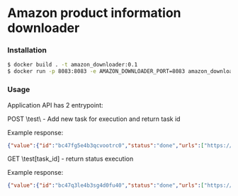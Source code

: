 # Amazon product information downloader

### Installation

```bash
$ docker build . -t amazon_downloader:0.1
$ docker run -p 8083:8083 -e AMAZON_DOWNLOADER_PORT=8083 amazon_downloader:0.1
```


### Usage

Application API has 2 entrypoint:

POST \test\ - Add new task for execution and return task id 

Example response:

```json
{"value":{"id":"bc47fg5e4b3qcvootrc0","status":"done","urls":["https://www.amazon.co.uk/gp/product/1509836071","https://www.amazon.co.uk/gp/product/1509836071"],"result":[{"url":"https://www.amazon.co.uk/gp/product/1509836071","price":"£8.49","image":"","title":"The Fat-Loss Plan: 100 Quick and Easy Recipes with Workouts","is_sale":true},{"url":"https://www.amazon.co.uk/gp/product/1509836071","price":"£8.49","image":"","title":"The Fat-Loss Plan: 100 Quick and Easy Recipes with Workouts","is_sale":true}]},"error":"None","status":true}
```

GET \test\[task_id] - return status execution

Example response:

```json
{"value":{"id":"bc47q3le4b3sg4d0fu40","status":"done","urls":["https://www.amazon.co.uk/gp/product/B00IOY524S","https://www.amazon.co.uk/gp/product/B01BDNVY66"],"result":[{"url":"https://www.amazon.co.uk/gp/product/B00IOY524S","price":"£17.99","image":"https://images-na.ssl-images-amazon.com/images/I/61ta4nHKbVL._SL1000_.jpg","title":"Kindle Voyage E-reader, 6\" High-Resolution Display (300 ppi) with Adaptive Built-in Light, PagePress Sensors, Wi-Fi","is_sale":true},{"url":"https://www.amazon.co.uk/gp/product/B01BDNVY66","price":"None","image":"https://images-na.ssl-images-amazon.com/images/I/61RjeqZD5RL._SL1010_.jpg","title":"Bestdeal Wireless Bluetooth Game Controller Gamepad Joystick for Meizu Blue Charm \u0026 M1 note \u0026 M2 \u0026 M2 note \u0026 MX \u0026 MX2 \u0026 MX3 \u0026 MX4 \u0026 MX4 Pro \u0026 MX5 \u0026 MX5 Smartphone","is_sale":false}]},"error":"None","status":true}
```
